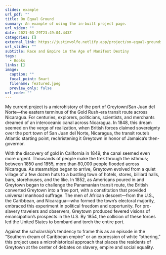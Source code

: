 ```yaml
---
slides: example
url_pdf: ""
title: On Equal Ground
summary: An example of using the in-built project page.
url_video: ""
date: 2021-03-29T23:49:04.443Z
categories: []
external_link: https://justinwolfe.netlify.app/project/on-equal-grounds/
url_slides: ""
subtitle: Race and Empire in the Age of Manifest Destiny
tags:
  - Books
links: []
image:
  caption: ""
  focal_point: Smart
  filename: featured.jpeg
  preview_only: false
url_code: ""
---
```

My current project is a microhistory of the port of Greytown/San Juan del Norte—the eastern terminus of the Gold Rush-era transit route across Nicaragua. For centuries, explorers, politicians, scientists, and merchants dreamed of an interoceanic canal across Nicaragua. In 1848, this dream seemed on the verge of realization, when British forces claimed sovereignty over the port town of San Juan del Norte, Nicaragua, the transit route’s Atlantic starting point, rechristening it Greytown in honor of Jamaica’s then-governor.

With the discovery of gold in California in 1849, the canal seemed even more urgent. Thousands of people make the trek through the isthmus; between 1850 and 1855, more than 80,000 people flooded across Nicaragua. As steamships began to arrive, Greytown evolved from a quiet village of a few dozen huts to a bustling town of hotels, stores, billiard halls, bars, storehouses, and the like. In 1852, as Americans poured in and Greytown began to challenge the Panamanian transit route, the British converted Greytown into a free port, with a constitution that provided universal manhood suffrage. The men of African descent—from the U.S., the Caribbean, and Nicaragua—who formed the town’s electoral majority, embraced this experiment in political freedom and opportunity. For pro-slavery travelers and observers, Greytown produced fevered visions of emancipation’s prospects in the U.S. By 1854, the collision of these forces led the United States to bombard and torch the entire port. 

Against the scholarship’s tendency to frame this as an episode in the “Southern dream of Caribbean empire” or an expression of white “othering,” this project uses a microhistorical approach that places the residents of Greytown at the center of debates on slavery, empire and social equality.